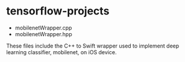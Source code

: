 # tensorflow-projects

* mobilenetWrapper.cpp
* mobilenetWrapper.hpp

These files include the C++ to Swift wrapper used to implement deep learning classifier, mobilenet, on iOS device.
